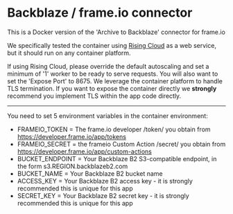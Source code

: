 # Backblaze / frame.io connector

This is a Docker version of the 'Archive to Backblaze' connector for frame.io

We specifically tested the container using [Rising Cloud](https://risingcloud.com/) as a web service, but it should run on any container platform. 

If using Rising Cloud, please override the default autoscaling and set a minimum of '1' worker to be ready to serve requests. You will also want to set the 'Expose Port' to 8675. We leverage the container platform to handle TLS termination. If you want to expose the container directly we **strongly** recommend you implement TLS within the app code directly. 

***

You need to set 5 environment variables in the container environment:

- FRAMEIO_TOKEN = The frame.io developer /token/ you obtain from https://developer.frame.io/app/tokens
- FRAMEIO_SECRET = the frameio Custom Action /secret/ you obtain from https://developer.frame.io/app/custom-actions
- BUCKET_ENDPOINT = Your Backblaze B2 S3-compatible endpoint, in the form s3.REGION.backblazeb2.com
- BUCKET_NAME = Your Backblaze B2 bucket name
- ACCESS_KEY = Your Backblaze B2 access key - it is strongly recommended this is unique for this app
- SECRET_KEY = Your Backblaze B2 secret key - it is strongly recommended this is unique for this app

